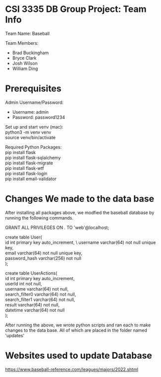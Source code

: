 # CSI 3335 DB Group Project: Team Info
Team Name: Baseball

Team Members:
- Brad Buckingham
- Bryce Clark
- Josh Wilson
- William Ding

# Prerequisites
Admin Username/Password:
- Username: admin
- Password: password1234

Set up and start venv (mac): \
python3 -m venv venv \
source venv/bin/activate

Required Python Packages:\
pip install flask \
pip install flask-sqlalchemy \
pip install flask-migrate \
pip install flask-wtf \
pip install flask-login \
pip install email-validator

# Changes We made to the data base
After installing all packages above, we modfied the baseball database by running the following commands.


GRANT ALL PRIVILEGES ON *.* TO 'web'@localhost;

create table User( \
id int primary key auto_increment, \ 
username varchar(64) not null unique key, \
email varchar(64) not null unique key, \
password_hash varchar(256) not null \
);

create table UserActions( \
id int primary key auto_increment, \
userId int not null, \
username varchar(64) not null, \
search_filter0 varchar(64) not null, \
search_filter1 varchar(64) not null, \
result varchar(64) not null, \
datetime varchar(64) not null \
);

After running the above, we wrote python scripts and ran each to make changes to the data base. All of which are placed in the folder named 'updates'

# Websites used to update Database
https://www.baseball-reference.com/leagues/majors/2022.shtml


